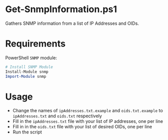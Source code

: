 # Get-SnmpInformation.ps1
Gathers SNMP information from a list of IP Addresses and OIDs.

# Requirements
PowerShell `SNMP` module:
```powershell
# Install SNMP Module
Install-Module snmp
Import-Module snmp
```

# Usage
 - Change the names of `ipAddresses.txt.example` and `oids.txt.example` to `ipAddresses.txt` and `oids.txt` respectively
 - Fill in the `ipAddresses.txt` file with your list of IP addresses, one per line
 - Fill in in the `oids.txt` file with your list of desired OIDs, one per line
 - Run the script